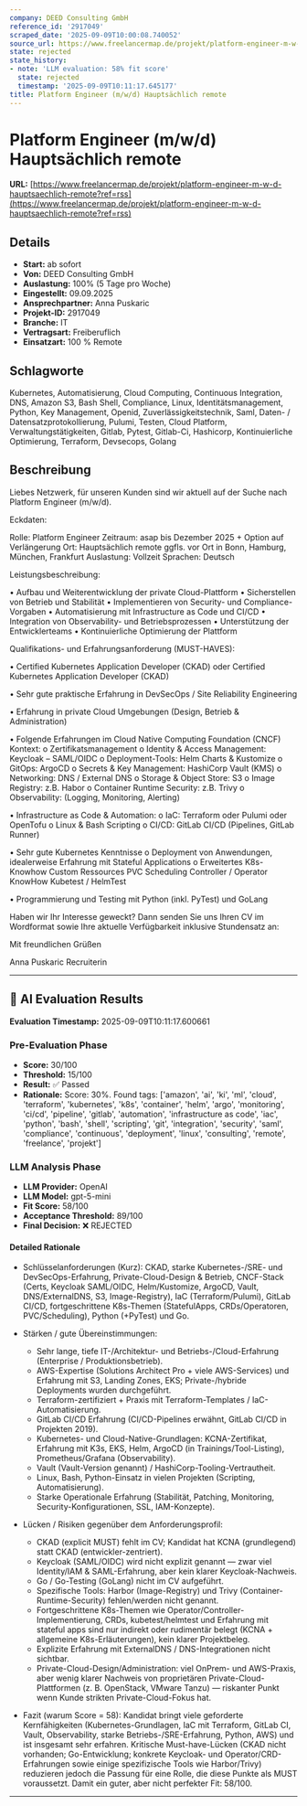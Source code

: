 ```yaml
---
company: DEED Consulting GmbH
reference_id: '2917049'
scraped_date: '2025-09-09T10:00:08.740052'
source_url: https://www.freelancermap.de/projekt/platform-engineer-m-w-d-hauptsaechlich-remote?ref=rss
state: rejected
state_history:
- note: 'LLM evaluation: 58% fit score'
  state: rejected
  timestamp: '2025-09-09T10:11:17.645177'
title: Platform Engineer (m/w/d) Hauptsächlich remote
---
```



# Platform Engineer (m/w/d) Hauptsächlich remote
**URL:** [https://www.freelancermap.de/projekt/platform-engineer-m-w-d-hauptsaechlich-remote?ref=rss](https://www.freelancermap.de/projekt/platform-engineer-m-w-d-hauptsaechlich-remote?ref=rss)
## Details
- **Start:** ab sofort
- **Von:** DEED Consulting GmbH
- **Auslastung:** 100% (5 Tage pro Woche)
- **Eingestellt:** 09.09.2025
- **Ansprechpartner:** Anna Puskaric
- **Projekt-ID:** 2917049
- **Branche:** IT
- **Vertragsart:** Freiberuflich
- **Einsatzart:** 100
                                                % Remote

## Schlagworte
Kubernetes, Automatisierung, Cloud Computing, Continuous Integration, DNS, Amazon S3, Bash Shell, Compliance, Linux, Identitätsmanagement, Python, Key Management, Openid, Zuverlässigkeitstechnik, Saml, Daten- / Datensatzprotokollierung, Pulumi, Testen, Cloud Platform, Verwaltungstätigkeiten, Gitlab, Pytest, Gitlab-Ci, Hashicorp, Kontinuierliche Optimierung, Terraform, Devsecops, Golang

## Beschreibung
Liebes Netzwerk,
für unseren Kunden sind wir aktuell auf der Suche nach Platform Engineer (m/w/d).

Eckdaten:

Rolle: Platform Engineer
Zeitraum: asap bis Dezember 2025 + Option auf Verlängerung
Ort: Hauptsächlich remote ggfls. vor Ort in Bonn, Hamburg, München, Frankfurt
Auslastung: Vollzeit
Sprachen: Deutsch

Leistungsbeschreibung:

• Aufbau und Weiterentwicklung der private Cloud-Plattform
• Sicherstellen von Betrieb und Stabilität
• Implementieren von Security- und Compliance-Vorgaben
• Automatisierung mit Infrastructure as Code und CI/CD
• Integration von Observability- und Betriebsprozessen
• Unterstützung der Entwicklerteams
• Kontinuierliche Optimierung der Plattform

Qualifikations- und Erfahrungsanforderung (MUST-HAVES):

• Certified Kubernetes Application Developer (CKAD) oder Certified Kubernetes Application Developer (CKAD)

• Sehr gute praktische Erfahrung in DevSecOps / Site Reliability Engineering

• Erfahrung in private Cloud Umgebungen (Design, Betrieb & Administration)

• Folgende Erfahrungen im Cloud Native Computing Foundation (CNCF) Kontext:
o Zertifikatsmanagement
o Identity & Access Management: Keycloak – SAML/OIDC
o Deployment-Tools: Helm Charts & Kustomize
o GitOps: ArgoCD
o Secrets & Key Management: HashiCorp Vault (KMS)
o Networking: DNS / External DNS
o Storage & Object Store: S3
o Image Registry: z.B. Habor
o Container Runtime Security: z.B. Trivy
o Observability: (Logging, Monitoring, Alerting)

• Infrastructure as Code & Automation:
o IaC: Terraform oder Pulumi oder OpenTofu
o Linux & Bash Scripting
o CI/CD: GitLab CI/CD (Pipelines, GitLab Runner)

• Sehr gute Kubernetes Kenntnisse
o Deployment von Anwendungen, idealerweise Erfahrung mit Stateful Applications
o Erweitertes K8s-Knowhow
Custom Ressources
PVC
Scheduling
Controller / Operator KnowHow
Kubetest / HelmTest

• Programmierung und Testing mit Python (inkl. PyTest) und GoLang

Haben wir Ihr Interesse geweckt?
Dann senden Sie uns Ihren CV im Wordformat sowie Ihre aktuelle Verfügbarkeit inklusive Stundensatz an:

Mit freundlichen Grüßen

Anna Puskaric
Recruiterin

---

## 🤖 AI Evaluation Results

**Evaluation Timestamp:** 2025-09-09T10:11:17.600661

### Pre-Evaluation Phase
- **Score:** 30/100
- **Threshold:** 15/100
- **Result:** ✅ Passed
- **Rationale:** Score: 30%. Found tags: ['amazon', 'ai', 'ki', 'ml', 'cloud', 'terraform', 'kubernetes', 'k8s', 'container', 'helm', 'argo', 'monitoring', 'ci/cd', 'pipeline', 'gitlab', 'automation', 'infrastructure as code', 'iac', 'python', 'bash', 'shell', 'scripting', 'git', 'integration', 'security', 'saml', 'compliance', 'continuous', 'deployment', 'linux', 'consulting', 'remote', 'freelance', 'projekt']

### LLM Analysis Phase
- **LLM Provider:** OpenAI
- **LLM Model:** gpt-5-mini
- **Fit Score:** 58/100
- **Acceptance Threshold:** 89/100
- **Final Decision:** ❌ REJECTED

#### Detailed Rationale
- Schlüsselanforderungen (Kurz): CKAD, starke Kubernetes-/SRE- und DevSecOps-Erfahrung, Private-Cloud-Design & Betrieb, CNCF-Stack (Certs, Keycloak SAML/OIDC, Helm/Kustomize, ArgoCD, Vault, DNS/ExternalDNS, S3, Image-Registry), IaC (Terraform/Pulumi), GitLab CI/CD, fortgeschrittene K8s-Themen (StatefulApps, CRDs/Operatoren, PVC/Scheduling), Python (+PyTest) und Go.

- Stärken / gute Übereinstimmungen:
  - Sehr lange, tiefe IT-/Architektur- und Betriebs-/Cloud-Erfahrung (Enterprise / Produktionsbetrieb).
  - AWS-Expertise (Solutions Architect Pro + viele AWS-Services) und Erfahrung mit S3, Landing Zones, EKS; Private-/hybride Deployments wurden durchgeführt.
  - Terraform-zertifiziert + Praxis mit Terraform-Templates / IaC-Automatisierung.
  - GitLab CI/CD Erfahrung (CI/CD-Pipelines erwähnt, GitLab CI/CD in Projekten 2019).
  - Kubernetes- und Cloud-Native-Grundlagen: KCNA-Zertifikat, Erfahrung mit K3s, EKS, Helm, ArgoCD (in Trainings/Tool-Listing), Prometheus/Grafana (Observability).
  - Vault (Vault-Version genannt) / HashiCorp-Tooling-Vertrautheit.
  - Linux, Bash, Python-Einsatz in vielen Projekten (Scripting, Automatisierung).
  - Starke Operationale Erfahrung (Stabilität, Patching, Monitoring, Security-Konfigurationen, SSL, IAM-Konzepte).

- Lücken / Risiken gegenüber dem Anforderungsprofil:
  - CKAD (explicit MUST) fehlt im CV; Kandidat hat KCNA (grundlegend) statt CKAD (entwickler-zentriert).
  - Keycloak (SAML/OIDC) wird nicht explizit genannt — zwar viel Identity/IAM & SAML-Erfahrung, aber kein klarer Keycloak-Nachweis.
  - Go / Go-Testing (GoLang) nicht im CV aufgeführt.
  - Spezifische Tools: Harbor (Image-Registry) und Trivy (Container-Runtime-Security) fehlen/werden nicht genannt.
  - Fortgeschrittene K8s-Themen wie Operator/Controller-Implementierung, CRDs, kubetest/helmtest und Erfahrung mit stateful apps sind nur indirekt oder rudimentär belegt (KCNA + allgemeine K8s-Erläuterungen), kein klarer Projektbeleg.
  - Explizite Erfahrung mit ExternalDNS / DNS-Integrationen nicht sichtbar.
  - Private-Cloud-Design/Administration: viel OnPrem- und AWS-Praxis, aber wenig klarer Nachweis von proprietären Private-Cloud-Plattformen (z. B. OpenStack, VMware Tanzu) — riskanter Punkt wenn Kunde strikten Private-Cloud-Fokus hat.

- Fazit (warum Score = 58): Kandidat bringt viele geforderte Kernfähigkeiten (Kubernetes-Grundlagen, IaC mit Terraform, GitLab CI, Vault, Observability, starke Betriebs-/SRE-Erfahrung, Python, AWS) und ist insgesamt sehr erfahren. Kritische Must-have-Lücken (CKAD nicht vorhanden; Go-Entwicklung; konkrete Keycloak- und Operator/CRD-Erfahrungen sowie einige spezifizische Tools wie Harbor/Trivy) reduzieren jedoch die Passung für eine Rolle, die diese Punkte als MUST voraussetzt. Damit ein guter, aber nicht perfekter Fit: 58/100.

---
